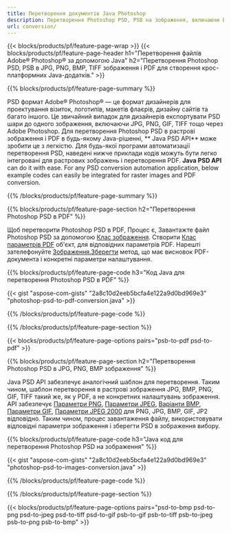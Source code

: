 ```yaml
---
title: Перетворення документів Java Photoshop
description: Перетворення Photoshop PSD, PSB на зображення, включаючи BMP, JPG, PNG, TIFF та PDF за допомогою бібліотеки Java.
url: conversion/
---
```


{{< blocks/products/pf/feature-page-wrap >}}
{{< blocks/products/pf/feature-page-header h1="Перетворення файлів Adobe® Photoshop® за допомогою Java" h2="Перетворення Photoshop PSD, PSB в JPG, PNG, BMP, TIFF зображення і PDF для створення крос-платформних Java-додатків." >}}

{{% blocks/products/pf/feature-page-summary %}}

PSD формат Adobe® Photoshop® — це формат дизайнерів для проектування візиток, логотипів, макетів флаєрів, дизайну сайтів та багато іншого. Це звичайний випадок для дизайнерів експортувати PSD шари до одного зображення, включаючи JPG, PNG, GIF, TIFF тощо через Adobe Photoshop. Для перетворення Photoshop PSD в растрові зображення і PDF в будь-якому Java-рішенні, ** Java PSD API** може зробити це з легкістю. Для будь-якої програми автоматизації перетворення PSD, наведені нижче приклади кодів можуть бути легко інтегровані для растрових зображень і перетворення PDF. **Java PSD API** can do it with ease. For any PSD conversion automation application, below example codes can easily be integrated for raster images and PDF conversion.

{{% /blocks/products/pf/feature-page-summary %}}

{{% blocks/products/pf/feature-page-section h2="Перетворення Photoshop PSD в PDF" %}}

Щоб перетворити Photoshop PSD в PDF, Процес є, Завантажте файл Photoshop PSD за допомогою [Клас зображення](https://apireference.aspose.com/psd/java/com.aspose.psd/Image). Створити [Клас параметрів PDF](https://apireference.aspose.com/psd/java/com.aspose.psd.imageoptions/PdfOptions) об'єкт, для відповідних параметрів PDF. Нарешті зателефонуйте [Зображення.Зберегти](https://apireference.aspose.com/psd/java/com.aspose.psd/Image#save-java.lang.String-com.aspose.psd.ImageOptionsBase-) метод, що має висновок PDF-документа і конкретні параметри налаштування.

{{% blocks/products/pf/feature-page-code h3="Код Java для перетворення Photoshop PSD в PDF" %}}

{{< gist "aspose-com-gists" "2a8c10d2eeb5bcfa4e122a9d0bd969e3" "photoshop-psd-to-pdf-conversion.java" >}}

{{% /blocks/products/pf/feature-page-code %}}

{{% /blocks/products/pf/feature-page-section %}}

{{< blocks/products/pf/feature-page-options pairs="psb-to-pdf psd-to-pdf" >}}

{{% blocks/products/pf/feature-page-section h2="Перетворення Photoshop PSD в JPG, PNG, BMP зображення" %}}

Java PSD API забезпечує аналогічний шаблон для перетворення. Таким чином, шаблон перетворення в растрові зображення JPG, BMP, PNG, GIF, TIFF такий же, як у PDF, а не конкретних налаштувань зображення. API забезпечує [Параметри PNG](https://apireference.aspose.com/psd/java/com.aspose.psd.imageoptions/PngOptions), [Параметри JPEG](https://apireference.aspose.com/psd/java/com.aspose.psd.imageoptions/JpegOptions), [Варіанти BMP](https://apireference.aspose.com/psd/java/com.aspose.psd.imageoptions/BmpOptions), [Параметри GIF](https://apireference.aspose.com/psd/java/com.aspose.psd.imageoptions/GifOptions), [Параметри JPEG 2000](https://apireference.aspose.com/psd/java/com.aspose.psd.imageoptions/Jpeg2000Options) для PNG, JPG, BMP, GIF, JP2 відповідно. Таким чином, процес завантаження файлу, використовувати відповідні параметри зображення і зберегти PSD в зображення вибору.

{{% blocks/products/pf/feature-page-code h3="Java код для перетворення Photoshop PSD на зображення" %}}

{{< gist "aspose-com-gists" "2a8c10d2eeb5bcfa4e122a9d0bd969e3" "photoshop-psd-to-images-conversion.java" >}}

{{% /blocks/products/pf/feature-page-code %}}

{{% /blocks/products/pf/feature-page-section %}}

{{< blocks/products/pf/feature-page-options pairs="psd-to-bmp psd-to-png psd-to-jpeg psd-to-tiff psd-to-gif psb-to-gif psb-to-tiff psb-to-jpeg psb-to-png psb-to-bmp" >}}

